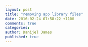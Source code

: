 ```yaml
---
layout: post
title: "removing app library files"
date: 2016-02-24 07:58:22 +1100
comments: true
categories: 
author: Danijel James
published: true
---
```

